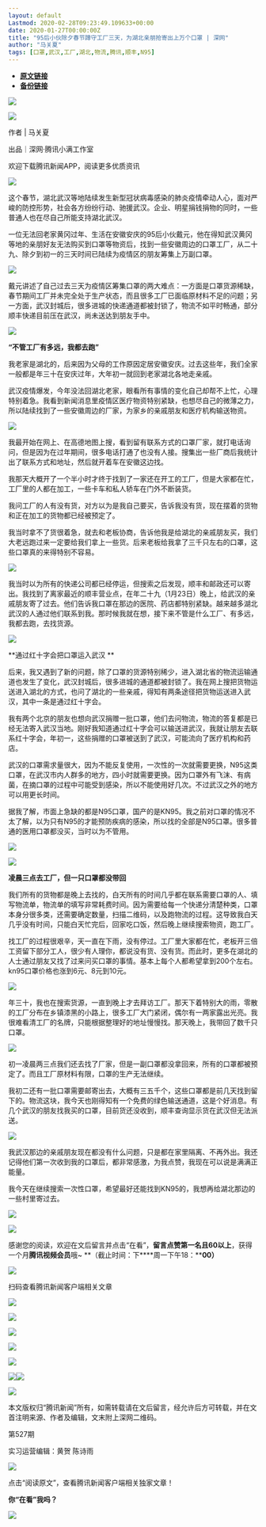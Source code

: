 ```yaml
---
layout: default
Lastmod: 2020-02-28T09:23:49.109633+00:00
date: 2020-01-27T00:00:00Z
title: "95后小伙除夕春节蹲守工厂三天，为湖北亲朋抢寄出上万个口罩 | 深网"
author: "马关夏"
tags: [口罩,武汉,工厂,湖北,物流,腾讯,顺丰,N95]
---
```


* [**原文链接**](http://mp.weixin.qq.com/s?__biz=MzIwMTY1NDg4Nw==&mid=2247490907&idx=1&sn=73c34831af4d114785c73aa83a7fd152&chksm=96ebca53a19c43454c939b8ea31fb045aa6b4ff4b4d8306f652941363d04ebdc59689c9cd97b#rd)
* [**备份链接**](http://archive.is/zh3Tf)


![](/images/post/5c2fc7a586beabc1f29b9b7247d3a744.jpg)

![](/images/post/19475d637cfc678445e643b2849b7214.jpg)

作者 | 马关夏 

出品｜深网·腾讯小满工作室

欢迎下载腾讯新闻APP，阅读更多优质资讯

![](/images/post/d32c9048de5a26b74a721492a287592f.jpg)

这个春节，湖北武汉等地陆续发生新型冠状病毒感染的肺炎疫情牵动人心，面对严峻的防控形势，社会各方纷纷行动、驰援武汉。企业、明星捐钱捐物的同时，一些普通人也在尽自己所能支持湖北武汉。

一位无法回老家黄冈过年、生活在安徽安庆的95后小伙戴元，他在得知武汉黄冈等地的亲朋好友无法购买到口罩等物资后，找到一些安徽周边的口罩工厂，从二十九、除夕到初一的三天时间已陆续为疫情区的朋友筹集上万副口罩。

![](/images/post/99813a9b66672db80f34753dad17dd64.jpg)

戴元讲述了自己过去三天为疫情区筹集口罩的两大难点：一方面是口罩货源稀缺，春节期间工厂并未完全处于生产状态，而且很多工厂已面临原材料不足的问题；另一方面，武汉封城后，很多进城的快递通道都被封锁了，物流不如平时畅通，部分顺丰快递目前压在武汉，尚未送达到朋友手中。

![](/images/post/98e2b25e0255c9b4d54b5b2cbe52d5c7.jpg)

**“不管工厂有多远，我都去跑”**

我老家是湖北的，后来因为父母的工作原因定居安徽安庆。过去这些年，我们全家一般都是年三十在安庆过年，大年初一就回到老家湖北各地走亲戚。

武汉疫情爆发，今年没法回湖北老家，眼看所有事情的变化自己却帮不上忙，心理特别着急。我看到新闻消息里疫情区医疗物资特别紧缺，也想尽自己的微薄之力，所以陆续找到了一些安徽周边的厂家，为家乡的亲戚朋友和医疗机构输送物资。

![](/images/post/1b5579da53d82c734ffa21ebd14d2bfa.jpg)

我最开始在网上、在高德地图上搜，看到留有联系方式的口罩厂家，就打电话询问，但是因为在过年期间，很多电话打通了也没有人接。搜集出一些厂商后我统计出了联系方式和地址，然后就开着车在安徽这边找。

我那天大概开了一个半小时才终于找到了一家还在开工的工厂，但是大家都在忙，工厂里的人都在加工，一些卡车和私人轿车在门外不断装货。

我问工厂的人有没有货，对方以为是我自己要买，告诉我没有货，现在摆着的货物和正在加工的货物都已经被预定了。

我当时拿不了货很着急，就去和老板协商，告诉他我是给湖北的亲戚朋友买，我们大老远跑过来一定要给我们拿上一些货。后来老板给我拿了三千只左右的口罩，这些口罩真的来得特别不容易。

![](/images/post/fba3a27ecb1673cd341c4fb257e04470.jpg)

我当时以为所有的快递公司都已经停运，但搜索之后发现，顺丰和邮政还可以寄出。我找到了离家最近的顺丰营业点，在年二十九（1月23日）晚上，给武汉的亲戚朋友寄了过去。他们告诉我口罩在那边的医院、药店都特别紧缺。越来越多湖北武汉的人通过他们联系到我。那时候我就在想，接下来不管是什么工厂、有多远，我都去跑，去找货源。

![](/images/post/98e2b25e0255c9b4d54b5b2cbe52d5c7.jpg)

**通过红十字会把口罩运入武汉 **

后来，我又遇到了新的问题，除了口罩的货源特别稀少，进入湖北省的物流运输通道也发生了变化，武汉封城后，很多进城的通道都被封锁了。我在网上搜把货物运送进入湖北的方式，也问了湖北的一些亲戚，得知有两条途径把货物运送进入武汉，其中一条是通过红十字会。

我有两个北京的朋友也想向武汉捐赠一批口罩，他们去问物流，物流的答复都是已经无法寄入武汉当地。刚好我知道通过红十字会可以输送进武汉，我就让朋友去联系红十字会，年初一，这些捐赠的口罩被送到了武汉，可能流向了医疗机构和药店。

武汉的口罩需求量很大，因为不能反复使用，一次性的一次就需要更换，N95这类口罩，在武汉市内人群多的地方，四小时就需要更换。因为口罩外有飞沫、有病菌，在摘口罩的过程中可能受到感染，所以不能使用好几次。不过武汉之外的地方可以用更长时间。

据我了解，市面上急缺的都是N95口罩，国产的是KN95。我之前对口罩的情况不太了解，以为只有N95的才能预防疾病的感染，所以找的全部是N95口罩。很多普通的医用口罩都没买，当时以为不管用。

![](/images/post/dec8c5eb7174603a45bc4dde7a1f82b8.jpg)

![](/images/post/98e2b25e0255c9b4d54b5b2cbe52d5c7.jpg)

**凌晨三点去工厂，但一只口罩都没带回**

我们所有的货物都是晚上去找的，白天所有的时间几乎都在联系需要口罩的人、填写物流单，物流单的填写非常耗费时间。因为需要给每一个快递分清楚种类，口罩本身分很多类，还需要确定数量，扫描二维码，以及跑物流的过程。这导致我白天几乎没有时间，只能白天忙完后，回家吃口饭，然后晚上继续搜索物资，跑工厂。

找工厂的过程很艰辛，天一直在下雨，没有停过。工厂里大家都在忙，老板开三倍工资留下部分工人，很少有人理你，都说没有货、没有货。而此时，更多在湖北的人士通过朋友又找了过来问买口罩的事情。基本上每个人都希望拿到200个左右。kn95口罩价格也涨到6元、8元到10元。

![](/images/post/fdb7ea9d5b9ad71d59fd91cdd361b4c8.jpg)

年三十，我也在搜索货源，一直到晚上才去拜访工厂。那天下着特别大的雨，零散的工厂分布在乡镇漆黑的小路上，很多工厂大门紧闭，偶尔有一两家露出光亮。我很难看清工厂的名牌，只能根据整理好的地址慢慢找。那天晚上，我带回了数千只口罩。

![](/images/post/d78ef60ba4d4f2f9f7b0d4b35d97f632.jpg)

初一凌晨两三点我们还去找了厂家，但是一副口罩都没拿回来，所有的口罩都被预定了。而且工厂原材料有限，口罩的生产无法继续。

我初二还有一批口罩需要邮寄出去，大概有三五千个，这些口罩都是前几天找到留下的。物流这块，我今天也刚得知有一个免费的绿色输送通道，这是个好消息。有几个武汉的朋友找我买的口罩，目前货还没收到，顺丰查询显示货在武汉但无法派送。

![](/images/post/6cbfe1211605d55ea79806c6975a30d4.jpg)

我武汉那边的亲戚朋友现在都没有什么问题，只是都在家里隔离、不再外出。我还记得他们第一次收到我的口罩后，都非常感激，为我点赞，我现在可以说是满满正能量。

我今天在继续搜索一次性口罩，希望最好还能找到KN95的，我想再给湖北那边的一些村里寄过去。

![](/images/post/64d03244ce4abd366883ebbf7a50727e.jpg)

![](/images/post/7114bc9ac90669c373512f0543f180a5.jpg)

感谢您的阅读，欢迎在文后留言并点击“在看”，**留言点赞第一名且60以上**，获得一个月**腾讯视频会员**哦~ **（截止时间：下****周一下午18：****00）**

![](/images/post/6cd9de3b311e632b5772dff736712f07.jpg)

扫码查看腾讯新闻客户端相关文章  

![](/images/post/d1af1b995bf840102249b480feda38bf.jpg)  

![](/images/post/329b610ed8c0f0bee560079652bdf833.jpg)

[![](/images/post/808a5642b73669ed2f8ccc2f155f819b.jpg)](http://mp.weixin.qq.com/s?__biz=MzIwMTY1NDg4Nw==&mid=2247488732&idx=1&sn=c6860389d149d31e57f504af35a75291&chksm=96ebc3d4a19c4ac2d60336fb58b7e5e3f06338ecb48f595edbabb1340fb6f73bcaa5653cb764&scene=21#wechat_redirect)

[![](/images/post/da4671c9c8ff6bdc9f247c3408c215e0.jpg)](http://mp.weixin.qq.com/s?__biz=MzIwMTY1NDg4Nw==&mid=2247488542&idx=1&sn=ec24cf7cca2cd6f3c75fd3445b4871ff&chksm=96ebc316a19c4a0017c5641b080c797e5ba66df7bafb2a9f202060902ef53c04c4a94ba24ca6&scene=21#wechat_redirect)

[![](/images/post/1cf9339e7b06a07ec092d51638f5dd38.jpg)](http://mp.weixin.qq.com/s?__biz=MzIwMTY1NDg4Nw==&mid=2247487200&idx=1&sn=2b9ea1310fb3dfb8747bd5f6921ccff9&chksm=96ebd9e8a19c50fe9a09dae36a5973271b268e3cb2767d6f39e1d264ef8a2026fa12ee859bc7&scene=21#wechat_redirect)

[![](/images/post/bf9edb142748cee9e5854696511cb603.jpg)](https://mp.weixin.qq.com/s?__biz=MzIwMTY1NDg4Nw==&mid=2247489824&idx=1&sn=77f5deda0caee016b0de979d656c2e4f&scene=21#wechat_redirect)[![](/images/post/ef47155d9ae8524dfd54f34327bf70dd.jpg)](https://mp.weixin.qq.com/s?__biz=MzIwMTY1NDg4Nw==&mid=2247489758&idx=1&sn=3f301c5a845477b95f7b3fe00d59c5b8&scene=21#wechat_redirect)

![](/images/post/eb31723d0fc12c89a831b9d0bca9c59e.jpg)  

本文版权归“腾讯新闻”所有，如需转载请在文后留言，经允许后方可转载，并在文首注明来源、作者及编辑，文末附上深网二维码。

第527期

实习运营编辑：黄贺 陈诗雨

![](/images/post/54e57b15a0a15f3c4b91139f7f9d5043.jpg)

点击“阅读原文”，查看腾讯新闻客户端相关独家文章！

**你“****在看****”我吗？**

**![](/images/post/41aa0e2f15634b482dfb4c417a3230a2.jpg)**

